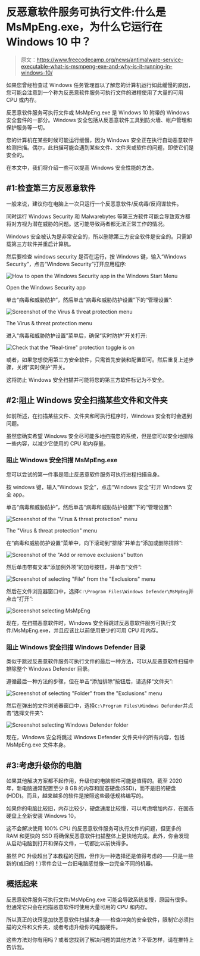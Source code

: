 # 反恶意软件服务可执行文件:什么是 MsMpEng.exe，为什么它运行在 Windows 10 中？

> 原文：<https://www.freecodecamp.org/news/antimalware-service-executable-what-is-msmpeng-exe-and-why-is-it-running-in-windows-10/>

如果您曾经检查过 Windows 任务管理器以了解您的计算机运行如此缓慢的原因，您可能会注意到一个称为反恶意软件服务可执行文件的进程使用了大量的可用 CPU 或内存。

反恶意软件服务可执行文件或 MsMpEng.exe 是 Windows 10 附带的 Windows 安全套件的一部分。Windows 安全包括从反恶意软件工具到防火墙、帐户管理和保护服务等一切。

您的计算机在某些时候可能运行缓慢，因为 Windows 安全正在执行自动恶意软件检测扫描。偶尔，此扫描可能会遇到某些文件、文件夹或软件的问题，即使它们是安全的。

在本文中，我们将介绍一些可以提高 Windows 安全性能的方法。

## #1:检查第三方反恶意软件

一般来说，建议你在电脑上一次只运行一个反恶意软件/反病毒/反间谍软件。

同时运行 Windows Security 和 Malwarebytes 等第三方软件可能会导致双方都将对方视为潜在威胁的问题。这可能导致两者都无法正常工作的情况。

Windows 安全被认为是非常安全的，所以删除第三方安全软件是安全的。只需卸载第三方软件并重启计算机。

然后要检查 windows security 是否在运行，按 Windows 键，输入“Windows Security”，点击“Windows Security”打开应用程序:

![How to open the Windows Security app in the Windows Start Menu](img/545d387cc4114800ea458ec25397b80e.png)

Open the Windows Security app

单击“病毒和威胁防护”，然后单击“病毒和威胁防护设置”下的“管理设置”:

![Screenshot of the Virus & threat protection menu](img/2edab01ab16db0af5c8079472d990fc5.png)

The Virus & threat protection menu

进入“病毒和威胁防护设置”菜单后，确保“实时防护”开关打开:

![Check that the "Real-time" protection toggle is on](img/7bf037163ff717f3d705ee24adc3d1e3.png)

或者，如果您想使用第三方安全软件，只需首先安装和配置即可。然后重复上述步骤，关闭“实时保护”开关。

这将防止 Windows 安全扫描并可能将您的第三方软件标记为不安全。

## #2:阻止 Windows 安全扫描某些文件和文件夹

如前所述，在扫描某些文件、文件夹和可执行程序时，Windows 安全有时会遇到问题。

虽然您确实希望 Windows 安全尽可能多地扫描您的系统，但是您可以安全地排除一些内容，以减少它使用的 CPU 和内存量。

### 阻止 Windows 安全扫描 MsMpEng.exe

您可以尝试的第一件事是阻止反恶意软件服务可执行进程扫描自身。

按 windows 键，输入“Windows 安全”，点击“Windows 安全”打开 Windows 安全 app。

单击“病毒和威胁防护”，然后单击“病毒和威胁防护设置”下的“管理设置”:

![Screenshot of the "Virus & threat protection" menu](img/c39ae4dbaf757f18914b974919c6fcb9.png)

The "Virus & threat protection" menu

在“病毒和威胁防护设置”菜单中，向下滚动到“排除”并单击“添加或删除排除”:

![Screenshot of the "Add or remove exclusions" button](img/8cf9879b5297e43443cdaa41dff64510.png)

然后单击带有文本“添加例外项”的加号按钮，并单击“文件”:

![Screenshot of selecting "File" from the "Exclusions" menu](img/991def92c1898724c99199c2d8d29480.png)

然后在文件浏览器窗口中，选择`C:\Program Files\Windows Defender\MsMpEng`并点击“打开”:

![Screenshot selecting MsMpEng](img/71297cbf1dd45766e6f4ea8bd12b4e4b.png)

现在，在扫描恶意软件时，Windows 安全将跳过反恶意软件服务可执行文件/MsMpEng.exe，并且应该比以前使用更少的可用 CPU 和内存。

### 阻止 Windows 安全扫描 Windows Defender 目录

类似于跳过反恶意软件服务可执行文件的最后一种方法，可以从反恶意软件扫描中排除整个 Windows Defender 目录。

遵循最后一种方法的步骤，但在单击“添加排除”按钮后，请选择“文件夹”:

![Screenshot of selecting "Folder" from the "Exclusions" menu](img/b0e2189ab67f73ace480149a73864682.png)

然后在弹出的文件浏览器窗口中，选择`C:\Program Files\Windows Defender`并点击“选择文件夹”:

![Screenshot selecting Windows Defender folder](img/494e9c3e7dc1310619a5ac6b2b9f6583.png)

现在，Windows 安全将跳过 Windows Defender 文件夹中的所有内容，包括 MsMpEng.exe 文件本身。

## #3:考虑升级你的电脑

如果其他解决方案都不起作用，升级你的电脑部件可能是值得的。截至 2020 年，新电脑通常配置至少 8 GB 的内存和固态硬盘(SSD)，而不是旧的硬盘(HDD)。而且，越来越多的软件是按照这些最低规格编写的。

如果你的电脑比较旧，内存比较少，硬盘速度比较慢，可以考虑增加内存，在固态硬盘上全新安装 Windows 10。

这不会解决使用 100% CPU 的反恶意软件服务可执行文件的问题，但更多的 RAM 和更快的 SSD 将确保反恶意软件扫描整体上更快地完成。此外，你会发现从启动电脑到打开和保存文件，一切都比以前快得多。

虽然 PC 升级超出了本教程的范围，但作为一种选择还是值得考虑的——只是一些新的(或旧的！)零件会让一台旧电脑感觉像一台完全不同的机器。

## 概括起来

反恶意软件服务可执行文件/MsMpEng.exe 可能会导致系统变慢，原因有很多。但通常它只会在扫描恶意软件时使用大量可用的 CPU 和内存。

所以真正的诀窍是加快恶意软件扫描本身——检查冲突的安全软件，限制它必须扫描的文件和文件夹，或者考虑升级你的电脑硬件。

这些方法对你有用吗？或者您找到了解决问题的其他方法？不管怎样，请在推特上告诉我。